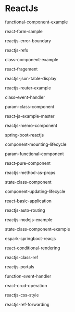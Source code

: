 # ReactJs

functional-component-example	

react-form-sample		

reactjs-error-boundary		

reactjs-refs

class-component-example

react-fragement			

reactjs-json-table-display	

reactjs-router-example

class-event-handler		

param-class-component		

react-js-example-master		

reactjs-memo-component		

spring-boot-reactjs

component-mounting-lifecycle	

param-functional-component	

react-pure-component		

reactjs-method-as-props		

state-class-component

component-updating-lifecycle	

react-basic-application		

reactjs-auto-routing		

reactjs-nodejs-example		

state-class-component-example

espark-springboot-reacjs	

react-conditional-rendering	

reactjs-class-ref		

reactjs-portals

function-event-handler		

react-crud-operation		

reactjs-css-style		

reactjs-ref-forwarding
